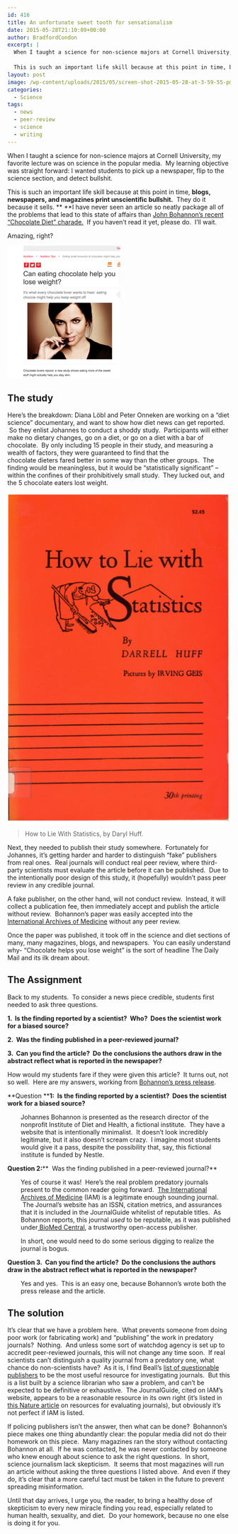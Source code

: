 ```yaml
---
id: 416
title: An unfortunate sweet tooth for sensationalism
date: 2015-05-28T21:10:09+00:00
author: BradfordCondon
excerpt: |
  When I taught a science for non-science majors at Cornell University, my favorite lecture was on science in the popular media.  My learning objective was straight forward: I wanted students to pick up a newspaper, flip to the science section, and detect bullshit.
  
  This is such an important life skill because at this point in time, blogs, newspapers, and magazines print unscientific bullshit.  They do it because it sells.  I have never seen an article so neatly package all of the problems that lead to this state of affairs than John Bohannon's recent "Chocolate Diet" charade.
layout: post
image: /wp-content/uploads/2015/05/screen-shot-2015-05-28-at-3-59-55-pm-825x510.png
categories:
  - Science
tags:
  - news
  - peer-review
  - science
  - writing
---
```

When I taught a science for non-science majors at Cornell University, my favorite lecture was on science in the popular media.  My learning objective was straight forward: I wanted students to pick up a newspaper, flip to the science section, and detect bullshit.

This is such an important life skill because at this point in time, **blogs, newspapers, and magazines print unscientific bullshit.**  They do it because it sells. ** **I have never seen an article so neatly package all of the problems that lead to this state of affairs than [John Bohannon&#8217;s recent &#8220;Chocolate Diet&#8221; charade.](http://io9.com/i-fooled-millions-into-thinking-chocolate-helps-weight-1707251800)  If you haven&#8217;t read it yet, please do.  I&#8217;ll wait.

Amazing, right?

![image](/wp-content/uploads/2015/05/screen-shot-2015-05-28-at-3-59-55-pm-255x300.png)

## **The study**

Here&#8217;s the breakdown: Diana Löbl and Peter Onneken are working on a &#8220;diet science&#8221; documentary, and want to show how diet news can get reported.  So they enlist Johannes to conduct a shoddy study.  Participants will either make no dietary changes, go on a diet, or go on a diet with a bar of chocolate.  By only including 15 people in their study, and measuring a wealth of factors, they were guaranteed to find that the chocolate dieters fared better in some way than the other groups.  The finding would be meaningless, but it would be &#8220;statistically significant&#8221; &#8211; within the confines of their prohibitively small study.  They lucked out, and the 5 chocolate eaters lost weight.



![image](/wp-content/uploads/2015/05/untitled.png)

>How to Lie With Statistics, by Daryl Huff.

Next, they needed to publish their study somewhere.  Fortunately for Johannes, it&#8217;s getting harder and harder to distinguish &#8220;fake&#8221; publishers from real ones.  Real journals will conduct real peer review, where third-party scientists must evaluate the article before it can be published.  Due to the intentionally poor design of this study, it (hopefully) wouldn&#8217;t pass peer review in any credible journal.

A fake publisher, on the other hand, will not conduct review.  Instead, it will collect a publication fee, then immediately accept and publish the article without review.  Bohannon&#8217;s paper was easily accepted into the [International Archives of Medicine](http://www.intarchmed.com/) without any peer review.

Once the paper was published, it took off in the science and diet sections of many, many magazines, blogs, and newspapers.  You can easily understand why- &#8220;Chocolate helps you lose weight&#8221; is the sort of headline The Daily Mail and its ilk dream about.

## **The Assignment**

Back to my students.  To consider a news piece credible, students first needed to ask three questions.

**1.  Is the finding reported by a scientist?  Who?  Does the scientist work for a biased source?**

**2.  Was the finding published in a peer-reviewed journal?**

**3.  Can you find the article?  Do the conclusions the authors draw in the abstract reflect what is reported in the newspaper?**

How would my students fare if they were given this article?  It turns out, not so well.  Here are my answers, working from [Bohannon&#8217;s press release](http://instituteofdiet.com/2015/03/29/international-press-release-slim-by-chocolate/).

**Question ****1:  Is the finding reported by a scientist?  Does the scientist work for a biased source?**

<p style="padding-left: 30px;">
  Johannes Bohannon is presented as the research director of the nonprofit Institute of Diet and Health, a fictional institute.  They have a website that is intentionally minimalist.  It doesn&#8217;t look incredibly legitimate, but it also doesn&#8217;t scream crazy.  I imagine most students would give it a pass, despite the possibility that, say, this fictional institute is funded by Nestle.
</p>

**Question 2:****  Was the finding published in a peer-reviewed journal?**

<p style="padding-left: 30px;">
  Yes of course it was!  Here&#8217;s the real problem predatory journals present to the common reader going forward.  <a href="http://www.intarchmed.com/">The International Archives of Medicine</a> (IAM) is a legitimate enough sounding journal.  The Journal&#8217;s website has an ISSN, citation metrics, and assurances that it is included in the JournalGuide whitelist of reputable titles.  As Bohannon reports, this journal <em>used </em>to be reputable, as it was published under<a href="http://www.biomedcentral.com/"> BioMed Central</a>, a trustworthy open-access publisher.
</p>

<p style="padding-left: 30px;">
  In short, one would need to do some serious digging to realize the journal is bogus.
</p>

**Question 3.  Can you find the article?  Do the conclusions the authors draw in the abstract reflect what is reported in the newspaper?**

<p style="padding-left: 30px;">
  Yes and yes.  This is an easy one, because Bohannon&#8217;s wrote both the press release and the article.
</p>

## **The solution**

It&#8217;s clear that we have a problem here.  What prevents someone from doing poor work (or fabricating work) and &#8220;publishing&#8221; the work in predatory journals?  Nothing.  And unless some sort of watchdog agency is set up to accredit peer-reviewed journals, this will not change any time soon.  If real scientists can&#8217;t distinguish a quality journal from a predatory one, what chance do non-scientists have?  As it is, I find Beall&#8217;s [list of questionable publishers](http://scholarlyoa.com/publishers/) to be the most useful resource for investigating journals.  But this is a list built by a science librarian who saw a problem, and can&#8217;t be expected to be definitive or exhaustive.  The JournalGuide, cited on IAM&#8217;s website, appears to be a reasonable resource in its own right (it&#8217;s listed in [this Nature article](http://www.nature.com/news/rate-that-journal-1.17225) on resources for evaluating journals), but obviously it&#8217;s not perfect if IAM is listed.

If policing publishers isn&#8217;t the answer, then what can be done?  Bohannon&#8217;s piece makes one thing abundantly clear: the popular media did not do their homework on this piece.  Many magazines ran the story without contacting Bohannon at all.  If he was contacted, he was never contacted by someone who knew enough about science to ask the right questions.  In short, science journalism lack skepticism.  It seems that most magazines will run an article without asking the three questions I listed above.  And even if they do, it&#8217;s clear that a more careful tact must be taken in the future to prevent spreading misinformation.

Until that day arrives, I urge you, the reader, to bring a healthy dose of skepticism to every new miracle finding you read, especially related to human health, sexuality, and diet.  Do your homework, because no one else is doing it for you.